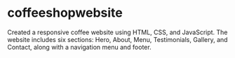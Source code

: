 # coffeeshopwebsite
Created a responsive coffee website using HTML, CSS, and JavaScript. The website includes six sections: Hero, About, Menu, Testimonials, Gallery, and Contact, along with a navigation menu and footer.
